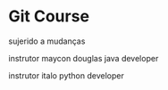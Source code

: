 # Git Course
sujerido a mudanças 

instrutor maycon douglas java developer



instrutor italo python developer 
